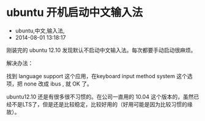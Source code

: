 # ubuntu 开机启动中文输入法
- ubuntu,中文,输入法,
- 2014-08-01 13:18:17


刚装完的 ubuntu 12.10 发现默认不启动中文输入法。每次都要手动启动很麻烦。

解决办法：

找到 language support 这个应用，在keyboard input method system 这个选项，把 none 改成 ibus , 就 OK 了。

ubuntu12.10 还是有很多很不习惯的。在公司一直用的 10.04 这个版本的，虽然已经不是LTS了，但是还是比较稳定，比较好用的（好用可能是因为比较习惯的缘故）。